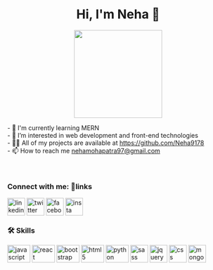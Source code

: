 <!DOCTYPE html>
<html lang="en">
  <head>
    <meta charset="UTF-8" />
    <meta name="viewport" content="width=device-width, initial-scale=1.0" />
    <meta http-equiv="X-UA-Compatible" content="ie=edge" />
    <meta name="description" content="baru belajar html"
</head>
<body>
    <h1 align="center">Hi, I'm Neha 👋</h1>
    <p align="center"><img src="https://avatars.githubusercontent.com/u/136898282?v=4" height=200px ></p>
    - 🧠 I'm currently learning MERN<br>
    - 👀 I’m interested in web development and front-end technologies<br>
    - 👨‍💻 All of my projects are available at <a href="https://github.com/Neha9178">https://github.com/Neha9178</a><br>
    - 📫 How to reach me <a href="mailto:nehamohapatra97@gmail.com">nehamohapatra97@gmail.com</a><br>
    <br><br>
    <h3 align="left">Connect with me: 🔗links</h3>
    <a href="https://www.linkedin.com/in/subhasmita-mohapatra-8b32b4261/" target="blank"><img align="center" src="https://img.icons8.com/?size=2x&id=xuvGCOXi8Wyg&format=png" alt="linkedin" height="40" width="40" /></a>
    <a href="https://twitter.com/Nehaa_Mohapatra" target="blank"><img align="center" src="https://img.icons8.com/?size=2x&id=13963&format=png" alt="twitter" height="40" width="40" /></a>
    <a href="https://www.facebook.com/neha.mohapatra.5203" target="blank"><img align="center" src="https://img.icons8.com/?size=2x&id=13912&format=png" alt="facebook" height="40" width="40" /></a>
    <a href="https://instagram.com/_ruch.iiii" target="blank"><img align="center" src="https://img.icons8.com/?size=2x&id=32323&format=png" alt="insta" height="40" width="40" /></a>
    <h3 align="left">🛠 Skills</h3>
    <p align="center">
    <div align="left">
      <img src="https://cdn.jsdelivr.net/gh/devicons/devicon/icons/javascript/javascript-original.svg" height="40" width="52" alt="javascript"  />
      <img src="https://cdn.jsdelivr.net/gh/devicons/devicon/icons/react/react-original.svg" height="40" width="52" alt="react" />
      <img src="https://cdn.jsdelivr.net/gh/devicons/devicon/icons/bootstrap/bootstrap-original.svg" height="40" width="52" alt="bootstrap"  />
      <img src="https://img.icons8.com/?size=2x&id=20909&format=png" height="40" width="52" alt="html5"  />
      <img src="https://img.icons8.com/?size=2x&id=l75OEUJkPAk4&format=png" height="40" width="52" alt="python" />
      <img src="https://img.icons8.com/?size=2x&id=vEiU8UeAmv0x&format=png" height="40" width="40" alt="sass" />
      <img src="https://img.icons8.com/?size=2x&id=HKNzD81eiiSc&format=png" height="40" width="40" alt="jquery" />
      <img src="https://img.icons8.com/?size=2x&id=21278&format=png" height="40" width="40" alt="css" />
      <img src="https://img.icons8.com/?size=2x&id=8rKdRqZFLurS&format=png" height="40" width="40" alt="mongodb" />
    </p>

</body>
</html>




